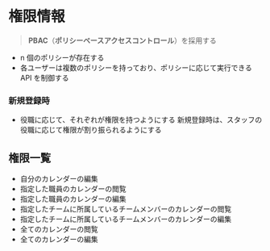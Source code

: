 # 権限情報

> **PBAC**（**ポリシーベースアクセスコントロール**）を採用する

- n 個のポリシーが存在する
- 各ユーザーは複数のポリシーを持っており、ポリシーに応じて実行できる API を制御する

### 新規登録時

- 役職に応じて、それぞれが権限を持つようにする
  新規登録時は、スタッフの役職に応じて権限が割り振られるようにする

## 権限一覧

- 自分のカレンダーの編集
- 指定した職員のカレンダーの閲覧
- 指定した職員のカレンダーの編集
- 指定したチームに所属しているチームメンバーのカレンダーの閲覧
- 指定したチームに所属しているチームメンバーのカレンダーの編集
- 全てのカレンダーの閲覧
- 全てのカレンダーの編集
